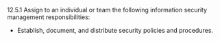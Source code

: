 12.5.1 Assign to an individual or team the 
following information security management 
responsibilities: 

* Establish, document, and distribute 
security policies and procedures. 


